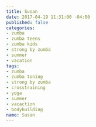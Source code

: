 ```yaml
---
title: Susan
date: 2017-04-19 11:31:00 -04:00
published: false
categories:
- zumba
- zumba teens
- zumba kids
- strong by zumba
- summer
- vacation
tags:
- zumba
- zumba toning
- strong by zumba
- crosstraining
- yoga
- summer
- vacaction
- bodybuilding
name: Susan
---
```


